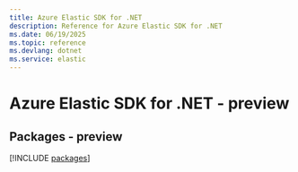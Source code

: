 ```yaml
---
title: Azure Elastic SDK for .NET
description: Reference for Azure Elastic SDK for .NET
ms.date: 06/19/2025
ms.topic: reference
ms.devlang: dotnet
ms.service: elastic
---
```

# Azure Elastic SDK for .NET - preview
## Packages - preview
[!INCLUDE [packages](elastic-index.md)]